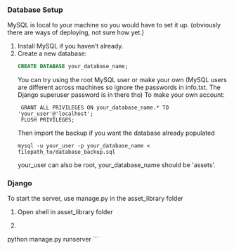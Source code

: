 ### Database Setup
MySQL is local to your machine so you would have to set it up. (obviously there are ways of deploying, not sure how yet.)
1. Install MySQL if you haven’t already.
2. Create a new database:
   ```sql
   CREATE DATABASE your_database_name;
   ```
   You can try using the root MySQL user or make your own (MySQL users are different across machines so ignore the passwords in info.txt. The Django superuser password is in there tho)
   To make your own account:
   ```CREATE USER 'your_user'@'localhost' IDENTIFIED BY 'your_password';
    GRANT ALL PRIVILEGES ON your_database_name.* TO 'your_user'@'localhost';
    FLUSH PRIVILEGES;
   ```
   Then import the backup if you want the database already populated
   ```
   mysql -u your_user -p your_database_name < filepath_to/database_backup.sql
   ```
   your_user can also be root, your_database_name should be 'assets'.

### Django
   To start the server, use manage.py in the asset_library folder  
   1. Open shell in asset_library folder
   2. ```
python manage.py runserver
      ```
